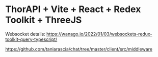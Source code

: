 # ThorAPI + Vite + React + Redex Toolkit + ThreeJS



Websocket details:
https://wanago.io/2022/01/03/websockets-redux-toolkit-query-typescript/


https://github.com/taniarascia/chat/tree/master/client/src/middleware
